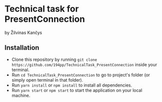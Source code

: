 # Technical task for PresentConnection
by Žilvinas Kančys

## Installation

* Clone this repository by running `git clone https://github.com/194pp/TechnicalTask_PresentConnection` inside your terminal.
* Run `cd TechnicalTask_PresentConnection` to go to project's folder (or simply open terminal in that folder).
* Run `yarn install` or `npm install` to install all dependencies.
* Run `yarn start` or `npm start` to start the application on your local machine.

